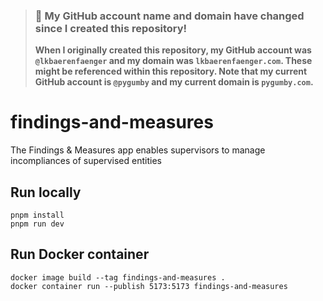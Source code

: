 > ### 🚨 My GitHub account name and domain have changed since I created this repository!
> **When I originally created this repository, my GitHub account was `@lkbaerenfaenger` and my domain was `lkbaerenfaenger.com`.
> These might be referenced within this repository.
> Note that my current GitHub account is `@pygumby` and my current domain is `pygumby.com`.**

# findings-and-measures

The Findings & Measures app enables supervisors to manage incompliances of supervised entities

## Run locally

```
pnpm install
pnpm run dev
```

## Run Docker container

```
docker image build --tag findings-and-measures .
docker container run --publish 5173:5173 findings-and-measures
```
